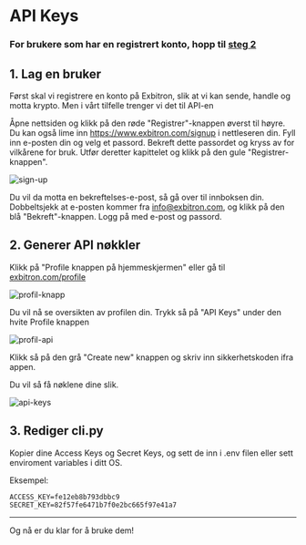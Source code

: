 # API Keys

### For brukere som har en registrert konto, hopp til [steg 2](#2-generer-api-nøkkler)

## 1. Lag en bruker

Først skal vi registrere en konto på Exbitron, slik at vi kan sende, handle og motta krypto. Men i vårt tilfelle trenger vi det til API-en

Åpne nettsiden og klikk på den røde "Registrer"-knappen øverst til høyre. Du kan også lime inn https://www.exbitron.com/signup i nettleseren din. Fyll inn e-posten din og velg et passord. Bekreft dette passordet og kryss av for vilkårene for bruk. Utfør deretter kapittelet og klikk på den gule "Registrer-knappen".

![sign-up](https://user-images.githubusercontent.com/83395536/166160687-85e302bb-f146-4d73-9c5a-9d377bfebb8b.png)

Du vil da motta en bekreftelses-e-post, så gå over til innboksen din. Dobbeltsjekk at e-posten kommer fra info@exbitron.com, og klikk på den blå "Bekreft"-knappen. Logg på med e-post og passord.

## 2. Generer API nøkkler

Klikk på "Profile knappen på hjemmeskjermen" eller gå til [exbitron.com/profile](exbitron.com/profile)

![profil-knapp](https://cdn.discordapp.com/attachments/994252098571079740/1051239811404529674/image.png)

Du vil nå se oversikten av profilen din. Trykk så på "API Keys" under den hvite Profile knappen

![profil-api](https://cdn.discordapp.com/attachments/994252098571079740/1051240908147933204/image.png)

Klikk så på den grå "Create new" knappen og skriv inn sikkerhetskoden ifra appen.

Du vil så få nøklene dine slik.

![api-keys](https://cdn.discordapp.com/attachments/994252098571079740/1051241973295616071/image.png)

## 3. Rediger cli.py

Kopier dine Access Keys og Secret Keys, og sett de inn i .env filen eller sett enviroment variables i ditt OS.

Eksempel:

```
ACCESS_KEY=fe12eb8b793dbbc9
SECRET_KEY=82f57fe6471b7f0e2bc665f97e41a7
```

---

Og nå er du klar for å bruke dem!

